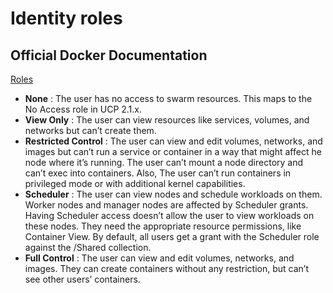# Identity roles

## Official Docker Documentation
[Roles](https://docs.docker.com/datacenter/ucp/2.2/guides/access-control/permission-levels/#roles)

- **None** : The user has no access to swarm resources. This maps to the No Access role in UCP 2.1.x.
- **View Only** : The user can view resources like services, volumes, and networks but can’t create them.
- **Restricted Control** : The user can view and edit volumes, networks, and images but can’t run a service or container in a way that might affect he node where it’s running. The user can’t mount a node directory and can’t exec into containers. Also, The user can’t run containers in privileged mode or with additional kernel capabilities.
- **Scheduler** : The user can view nodes and schedule workloads on them. Worker nodes and manager nodes are affected by Scheduler grants. Having Scheduler access doesn’t allow the user to view workloads on these nodes. They need the appropriate resource permissions, like Container View. By default, all users get a grant with the Scheduler role against the /Shared collection.
- **Full Control** : The user can view and edit volumes, networks, and images. They can create containers without any restriction, but can’t see other users’ containers.